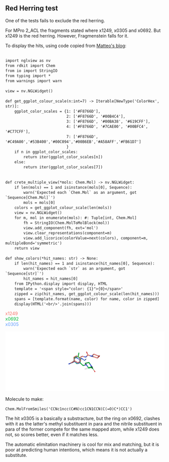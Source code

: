## Red Herring test

One of the tests fails to exclude the red herring.

For MPro 2_ACL the fragments stated where x1249, x0305 and x0692.
But x1249 is the red herring. However, Fragmenstein falls for it.

To display the hits, using code copied 
from [Matteo's blog](https://blog.matteoferla.com/2021/02/multiple-poses-in-nglview.html):

```python3

import nglview as nv
from rdkit import Chem
from io import StringIO
from typing import *
from warnings import warn

view = nv.NGLWidget()

def get_ggplot_colour_scale(n:int=7) -> Iterable[NewType('ColorHex', str)]:
    ggplot_color_scales = {1: ['#F8766D'],
                           2: ['#F8766D', '#00B4C4'],
                           3: ['#F8766D', '#00BA38', '#619CFF'],
                           4: ['#F8766D', '#7CAE00', '#00BFC4', '#C77CFF'],
                           7: ['#F8766D', '#C49A00','#53B400','#00C094','#00B6EB','#A58AFF','#FB61D7']
                           }
    if n in ggplot_color_scales:
        return iter(ggplot_color_scales[n])
    else:
        return iter(ggplot_color_scales[7])
        

def crete_multiple_view(*mols: Chem.Mol) -> nv.NGLWidget:
    if len(mols) == 1 and isinstance(mols[0], Sequence):
        warn('Expected each `Chem.Mol` as an argument, got  `Sequence[Chem.Mol]`')
        mols = mols[0]
    colors = get_ggplot_colour_scale(len(mols))
    view = nv.NGLWidget()
    for m, mol in enumerate(mols): #: Tuple[int, Chem.Mol]
        fh = StringIO(Chem.MolToMolBlock(mol))
        view.add_component(fh, ext='mol')
        view.clear_representations(component=m)
        view.add_licorice(colorValue=next(colors), component=m, multipleBond='symmetric')
    return view

def show_colors(*hit_names: str) -> None:
    if len(hit_names) == 1 and isinstance(hit_names[0], Sequence):
        warn('Expected each `str` as an argument, got  `Sequence[str]`')
        hit_names = hit_names[0]
    from IPython.display import display, HTML
    template = '<span style="color: {1}">{0}</span>'
    zipped = zip(hit_names, get_ggplot_colour_scale(len(hit_names)))
    spans = [template.format(name, color) for name, color in zipped]
    display(HTML('<br/>'.join(spans)))
```

<span style="color: #F8766D">x1249</span><br/>
<span style="color: #00BA38">x0692</span><br/>
<span style="color: #619CFF">x0305</span>

![red](../../images/red-herring.png)

Molecule to make:

```python3
Chem.MolFromSmiles('CCNc1ncc(C#N)cc1CN1CCN(C(=O)C*)CC1')
```

The hit x0305 is a basically a substracture, but the ring on x0692, clashes with it
as the latter's methyl substituent in para and the nitrile substituent in para of the former
compete for the same mapped atom, while x1249 does not, so scores better, even if it matches less.

The automatic elimitation machinery is cool for mix and matching, but it is poor at predicting human
intentions, which means it is not actually a substitute.

